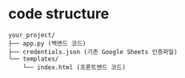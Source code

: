 # code structure

```
your_project/
├── app.py (백엔드 코드)
├── credentials.json (기존 Google Sheets 인증파일)
└── templates/
    └── index.html (프론트엔드 코드)
```
